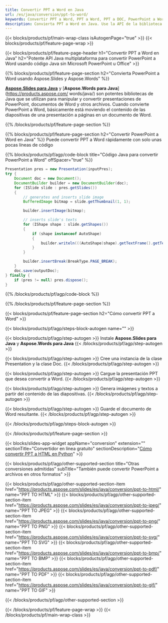 ```yaml
---
title: Convertir PPT a Word en Java
url: /es/java/conversion/ppt-to-word/
keywords: Convertir PPT a Word, PPT a Word, PPT a DOC, PowerPoint a Word, API de Java, Biblioteca de Java
description: Convierta PPT a Word en Java. Use la API de la biblioteca Java para convertir PowerPoint a Word
---
```


{{< blocks/products/pf/main-wrap-class isAutogenPage="true" >}}
{{< blocks/products/pf/feature-page-wrap >}}

{{< blocks/products/pf/feature-page-header h1="Convertir PPT a Word en Java" h2="Potente API Java multiplataforma para convertir PowerPoint a Word usando código Java sin Microsoft PowerPoint u Office" >}}

{{% blocks/products/pf/feature-page-section h2="Convierta PowerPoint a Word usando Aspose.Slides y Aspose.Words" %}}

[**Aspose.Slides para Java**](https://products.aspose.com/slides/es/java/) y [**Aspose.Words para Java**](https://products.aspose.com/ words/java/) son potentes bibliotecas de Java que se utilizan para manipular y convertir presentaciones de PowerPoint, documentos de Word y otros archivos. Cuando convierte PowerPoint a Word, básicamente está moviendo el contenido de las diapositivas de una presentación a páginas en un documento de Word.

{{% /blocks/products/pf/feature-page-section %}}




{{% blocks/products/pf/feature-page-section  h2="Convertir PowerPoint a Word en Java" %}}
Puede convertir PPT a Word rápidamente con solo unas pocas líneas de código

{{% blocks/products/pf/agp/code-block title="Código Java para convertir PowerPoint a Word" offSpacer="true" %}}
```java
Presentation pres = new Presentation(inputPres);
try {
    Document doc = new Document();
    DocumentBuilder builder = new DocumentBuilder(doc);
    for (ISlide slide : pres.getSlides())
    {
        // generates and inserts slide image
        BufferedImage bitmap = slide.getThumbnail(1, 1);

        builder.insertImage(bitmap);

        // inserts slide's texts
        for (IShape shape : slide.getShapes())
        {
            if (shape instanceof AutoShape)
            {
                builder.writeln(((AutoShape)shape).getTextFrame().getText());
            }
        }

        builder.insertBreak(BreakType.PAGE_BREAK);
    }
    doc.save(outputDoc);
} finally {
    if (pres != null) pres.dispose();
}
```
{{% /blocks/products/pf/agp/code-block %}}

{{% /blocks/products/pf/feature-page-section %}}




{{< blocks/products/pf/feature-page-section  h2="Cómo convertir PPT a Word" >}}


{{< blocks/products/pf/agp/steps-block-autogen name="" >}}


{{< blocks/products/pf/agp/step-autogen >}}
Instale **Aspose.Slides para Java** y **Aspose.Words para Java** 
{{< /blocks/products/pf/agp/step-autogen >}}

{{< blocks/products/pf/agp/step-autogen >}}
Cree una instancia de la clase Presentation y la clase Doc.
{{< /blocks/products/pf/agp/step-autogen >}}

{{< blocks/products/pf/agp/step-autogen >}}
Cargue la presentación PPT que desea convertir a Word.
{{< /blocks/products/pf/agp/step-autogen >}}

{{< blocks/products/pf/agp/step-autogen >}}
Genera imágenes y textos a partir del contenido de las diapositivas.
{{< /blocks/products/pf/agp/step-autogen >}}

{{< blocks/products/pf/agp/step-autogen >}}
Guarde el documento de Word resultante.
{{< /blocks/products/pf/agp/step-autogen >}}


{{< /blocks/products/pf/agp/steps-block-autogen >}}


{{< /blocks/products/pf/feature-page-section >}}




{{< blocks/slides-app-widget  appName="conversion" extension="" sectionTitle="Convertidor en línea gratuito" sectionDescription="[Cómo convertir PPT a HTML en Python](https://products.aspose.com/slides/es/en/python-net/conversion/ppt-to-html/)" >}}

{{< blocks/products/pf/agp/other-supported-section title="Otras conversiones admitidas" subTitle="También puede convertir PowerPoint a archivos en otros formatos" >}}


{{< blocks/products/pf/agp/other-supported-section-item href="https://products.aspose.com/slides/es/java/conversion/ppt-to-html/" name="PPT TO HTML" >}}
{{< blocks/products/pf/agp/other-supported-section-item href="https://products.aspose.com/slides/es/java/conversion/ppt-to-jpeg/" name="PPT TO JPEG" >}}
{{< blocks/products/pf/agp/other-supported-section-item href="https://products.aspose.com/slides/es/java/conversion/ppt-to-png/" name="PPT TO PNG" >}}
{{< blocks/products/pf/agp/other-supported-section-item href="https://products.aspose.com/slides/es/java/conversion/ppt-to-svg/" name="PPT TO SVG" >}}
{{< blocks/products/pf/agp/other-supported-section-item href="https://products.aspose.com/slides/es/java/conversion/ppt-to-bmp/" name="PPT TO BMP" >}}
{{< blocks/products/pf/agp/other-supported-section-item href="https://products.aspose.com/slides/es/java/conversion/ppt-to-pdf/" name="PPT TO PDF" >}}
{{< blocks/products/pf/agp/other-supported-section-item href="https://products.aspose.com/slides/es/java/conversion/ppt-to-gif/" name="PPT TO GIF" >}}



{{< /blocks/products/pf/agp/other-supported-section >}}

{{< /blocks/products/pf/feature-page-wrap >}}
{{< /blocks/products/pf/main-wrap-class >}}